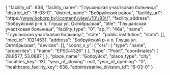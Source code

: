 {
    "facility_id": 638,
    "facility_name": "Глушанская участковая больница",
    "district_id": "6-03-0",
    "district_name": "Бобруйский район",
    "facility_url": "https:\/\/www.bobcrp.by\/content\/view\/10\/93\/",
    "facility_address": "Бобруйский р-н п. Глуша ул. Октябрьская",
    "title": "Глушанская участковая больница",
    "facility_type": "0",
    "ap_1": "46а",
    "name": "Глушанская участковая больница",
    "state": "public institution",
    "stats": [],
    "med_id": 10214531,
    "address": "Бобруйский р-н п. Глуша ул. Октябрьская",
    "devices": [],
    "coord_x_y": {
        "crs": {
            "type": "name",
            "properties": {
                "name": "EPSG:4326"
            }
        },
        "type": "Point",
        "coordinates": [
            28.8577,
            53.0887
        ]
    },
    "place_name": "Бобруйск",
    "place_type": "city",
    "localties_key": 131,
    "year_of_closing": null,
    "year_of_opening": "0",
    "healthcare_facility_key": 638,
    "administrative_division_id": "6-03-0"
}